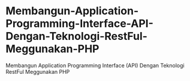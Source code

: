 # Membangun-Application-Programming-Interface-API-Dengan-Teknologi-RestFul-Meggunakan-PHP
Membangun Application Programming Interface (API) Dengan Teknologi RestFul Meggunakan PHP
